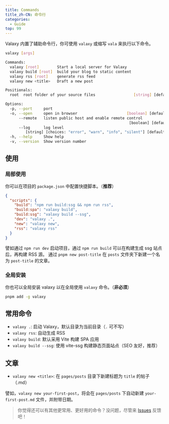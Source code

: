 ```yaml
---
title: Commands
title_zh-CN: 命令行
categories:
  - Guide
top: 99
---
```


Valaxy 内置了辅助命令行，你可使用 `valaxy` 或缩写 `vala` 来执行以下命令。

```bash
valaxy [args]

Commands:
  valaxy [root]        Start a local server for Valaxy                 [default]
  valaxy build [root]  build your blog to static content
  valaxy rss [root]    generate rss feed
  valaxy new <title>   Draft a new post

Positionals:
  root  root folder of your source files                 [string] [default: "."]

Options:
  -p, --port     port                                                   [number]
  -o, --open     open in browser                      [boolean] [default: false]
      --remote   listen public host and enable remote control
                                                       [boolean] [default: true]
      --log      log level
         [string] [choices: "error", "warn", "info", "silent"] [default: "warn"]
  -h, --help     Show help                                             [boolean]
  -v, --version  Show version number                                   [boolean]
```

## 使用

### 局部使用

你可以在项目的 `package.json` 中配置快捷脚本。（**推荐**）

```json
{
  "scripts": {
    "build": "npm run build:ssg && npm run rss",
    "build:spa": "valaxy build",
    "build:ssg": "valaxy build --ssg",
    "dev": "valaxy .",
    "new": "valaxy new",
    "rss": "valaxy rss"
  }
}
```

譬如通过 `npm run dev` 启动项目，通过 `npm run build` 可以在构建生成 ssg 站点后，再构建 RSS 源。
通过 `pnpm new post-title` 在 `posts` 文件夹下新建一个名为 `post-title` 的文章。

### 全局安装

你也可以全局安装 valaxy 以在全局使用 `valaxy` 命令。（**非必须**）

```bash
pnpm add -g valaxy
```

## 常用命令

- `valaxy .`: 启动 Valaxy，默认目录为当前目录（`.` 可不写）
- `valaxy rss`: 自动生成 RSS
- `valaxy build`: 默认采用 Vite 构建 SPA 应用
- `valaxy build --ssg`: 使用 vite-ssg 构建静态页面站点（SEO 友好，推荐）

## 文章

- `valaxy new <title>`: 在 `pages/posts` 目录下新建标题为 `title` 的帖子（.md）

譬如，`valaxy new your-first-post`，将会在 `pages/posts` 下自动新建 `your-first-post.md` 文件，并附带日期。

> 你觉得还可以有其他更常用、更好用的命令？没问题，尽管来 [Issues](https://github.com/YunYouJun/valaxy/issues) 反馈吧！
